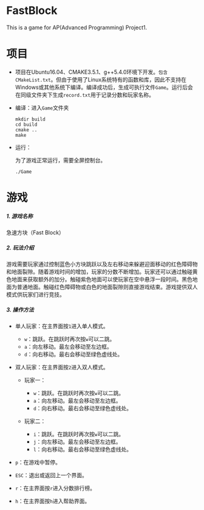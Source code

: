 # FastBlock
This is a game for AP(Advanced Programming) Project1.

# 项目

- 项目在Ubuntu16.04、CMAKE3.5.1、g++5.4.0环境下开发。`包含CMakeList.txt`。但由于使用了Linux系统特有的函数和库，因此不支持在Windows或其他系统下编译。编译成功后，生成可执行文件`Game`。运行后会在同级文件夹下生成`record.txt`用于记录分数和玩家名称。

- 编译：进入`Game`文件夹

  ```
  mkdir build
  cd build
  cmake ..
  make
  ```

- 运行：

  为了游戏正常运行，需要全屏控制台。
  
  ```
  ./Game
  ```
  
# 游戏
  
##### 1. 游戏名称

急速方块（Fast Block）

##### 2. 玩法介绍

游戏需要玩家通过控制蓝色小方块跳跃以及左右移动来躲避迎面移动的红色障碍物和地面裂隙。随着游戏时间的增加，玩家的分数不断增加。玩家还可以通过触碰黄色地面来获取额外的加分。触碰紫色地面可以使玩家在空中悬浮一段时间。黑色地面为普通地面。触碰红色障碍物或白色的地面裂隙则直接游戏结束。游戏提供双人模式供玩家们进行竞技。

##### 3. 操作方法 

- 单人玩家：在主界面按`1`进入单人模式。
  - `w`：跳跃。在跳跃时再次按`w`可以二跳。
  - `a`：向左移动。最左会移动至左边框。
  - `d`：向右移动。最右会移动至绿色虚线处。

- 双人玩家：在主界面按`2`进入双人模式。

  - 玩家一：
    - `w`：跳跃。在跳跃时再次按`w`可以二跳。
    - `a`：向左移动。最左会移动至左边框。
    - `d`：向右移动。最右会移动至绿色虚线处。

  - 玩家二：
    - `i`：跳跃。在跳跃时再次按`w`可以二跳。
    - `j`：向左移动。最左会移动至左边框。
    - `l`：向右移动。最右会移动至绿色虚线处。

- `p`：在游戏中暂停。
- `ESC`：退出或返回上一个界面。
- `r`：在主界面按`r`进入分数排行榜。
- `h`：在主界面按`h`进入帮助界面。
